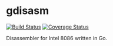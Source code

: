# gdisasm

[![Build Status](https://travis-ci.org/skatsuta/gdisasm.svg?branch=master)](https://travis-ci.org/skatsuta/gdisasm)
[![Coverage Status](https://coveralls.io/repos/skatsuta/gdisasm/badge.svg)](https://coveralls.io/r/skatsuta/gdisasm)

Disassembler for Intel 8086 written in Go.
